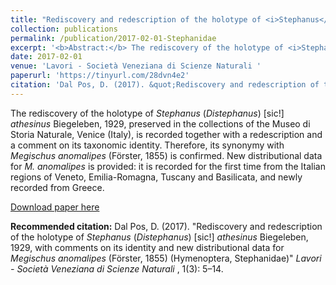```yaml
---
title: "Rediscovery and redescription of the holotype of <i>Stephanus</i> (<i>Distephanus</i>) [sic!] <i>athesinus</i> Biegeleben, 1929, with comments on its identity and new distributional data for <i>Megischus anomalipes</i> (Förster, 1855) (Hymenoptera, Stephanidae)"
collection: publications
permalink: /publication/2017-02-01-Stephanidae
excerpt: '<b>Abstract:</b> The rediscovery of the holotype of <i>Stephanus</i> (<i>Distephanus</i>) [sic!] <i>athesinus</i> Biegeleben, 1929, preserved in the collections of the Museo di Storia Naturale, Venice (Italy), is recorded together with a redescription and a comment on its taxonomic identity. Therefore, its synonymy with <i>Megischus anomalipes</i> (Förster, 1855) is confirmed. New distributional data for <i>M. anomalipes</i> is provided: it is recorded for the first time from the Italian regions of Veneto, Emilia-Romagna, Tuscany and Basilicata, and newly recorded from Greece.'
date: 2017-02-01
venue: 'Lavori - Società Veneziana di Scienze Naturali '
paperurl: 'https://tinyurl.com/28dvn4e2'
citation: 'Dal Pos, D. (2017). &quot;Rediscovery and redescription of the holotype of <i>Stephanus</i> (<i>Distephanus</i>) [sic!] <i>athesinus</i> Biegeleben, 1929, with comments on its identity and new distributional data for <i>Megischus anomalipes</i> (Förster, 1855) (Hymenoptera, Stephanidae).&quot; <i>Lavori - Società Veneziana di Scienze Naturali </i>. 1(3).'
---
```

The rediscovery of the holotype of <i>Stephanus</i> (<i>Distephanus</i>) [sic!] <i>athesinus</i> Biegeleben, 1929,
preserved in the collections of the Museo di Storia Naturale, Venice (Italy), is recorded together with a redescription and a comment on its taxonomic identity. Therefore, its synonymy with <i>Megischus anomalipes</i> (Förster, 1855) is confirmed. New distributional data for <i>M. anomalipes</i> is provided: it is recorded for the first time from the Italian regions of Veneto, Emilia-Romagna, Tuscany and Basilicata, and newly recorded from Greece.

[Download paper here](https://tinyurl.com/28dvn4e2)

<b>Recommended citation:</b> Dal Pos, D. (2017). "Rediscovery and redescription of the holotype of <i>Stephanus</i> (<i>Distephanus</i>) [sic!] <i>athesinus</i> Biegeleben, 1929, with comments on its identity and new distributional data for <i>Megischus anomalipes</i> (Förster, 1855) (Hymenoptera, Stephanidae)" <i>Lavori - Società Veneziana di Scienze Naturali </i>, 1(3): 5–14.